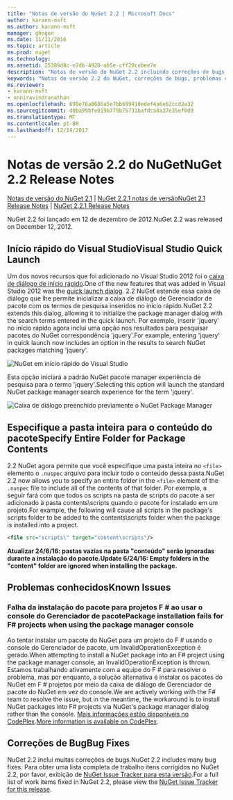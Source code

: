 ```yaml
---
title: "Notas de versão do NuGet 2.2 | Microsoft Docs"
author: karann-msft
ms.author: karann-msft
manager: ghogen
ms.date: 11/11/2016
ms.topic: article
ms.prod: nuget
ms.technology: 
ms.assetid: 25389d8c-e7db-4920-ab5e-cff20cebee7e
description: "Notas de versão do NuGet 2.2 incluindo correções de bugs, problemas conhecidos, recursos adicionados e DCRs."
keywords: "Notas de versão 2.2 do NuGet, correções de bugs, problemas conhecidos, adicionaram recursos, DCRs"
ms.reviewer:
- karann-msft
- unniravindranathan
ms.openlocfilehash: 690e76a0686a5e7bb699410edef4a6e62ccd2a32
ms.sourcegitcommit: d0ba99bfe019b779b75731bafdca8a37e35ef0d9
ms.translationtype: MT
ms.contentlocale: pt-BR
ms.lasthandoff: 12/14/2017
---
```

# <a name="nuget-22-release-notes"></a><span data-ttu-id="44aae-104">Notas de versão 2.2 do NuGet</span><span class="sxs-lookup"><span data-stu-id="44aae-104">NuGet 2.2 Release Notes</span></span>

<span data-ttu-id="44aae-105">[Notas de versão do NuGet 2.1](../release-notes/nuget-2.1.md) | [NuGet 2.2.1 notas de versão](../release-notes/nuget-2.2.1.md)</span><span class="sxs-lookup"><span data-stu-id="44aae-105">[NuGet 2.1 Release Notes](../release-notes/nuget-2.1.md) | [NuGet 2.2.1 Release Notes](../release-notes/nuget-2.2.1.md)</span></span>

<span data-ttu-id="44aae-106">NuGet 2.2 foi lançado em 12 de dezembro de 2012.</span><span class="sxs-lookup"><span data-stu-id="44aae-106">NuGet 2.2 was released on December 12, 2012.</span></span>

## <a name="visual-studio-quick-launch"></a><span data-ttu-id="44aae-107">Início rápido do Visual Studio</span><span class="sxs-lookup"><span data-stu-id="44aae-107">Visual Studio Quick Launch</span></span>
<span data-ttu-id="44aae-108">Um dos novos recursos que foi adicionado no Visual Studio 2012 foi o [caixa de diálogo de início rápido](http://msdn.microsoft.com/library/hh417697.aspx).</span><span class="sxs-lookup"><span data-stu-id="44aae-108">One of the new features that was added in Visual Studio 2012 was the [quick launch dialog](http://msdn.microsoft.com/library/hh417697.aspx).</span></span> <span data-ttu-id="44aae-109">2.2 NuGet estende essa caixa de diálogo que lhe permite inicializar a caixa de diálogo de Gerenciador de pacote com os termos de pesquisa inseridos no início rápido.</span><span class="sxs-lookup"><span data-stu-id="44aae-109">NuGet 2.2 extends this dialog, allowing it to initialize the package manager dialog with the search terms entered in the quick launch.</span></span> <span data-ttu-id="44aae-110">Por exemplo, inserir 'jquery' no início rápido agora inclui uma opção nos resultados para pesquisar pacotes do NuGet correspondência 'jquery'.</span><span class="sxs-lookup"><span data-stu-id="44aae-110">For example, entering 'jquery' in quick launch now includes an option in the results to search NuGet packages matching 'jquery'.</span></span>

![NuGet em início rápido do Visual Studio](./media/quick-launch.png)

<span data-ttu-id="44aae-112">Esta opção iniciará a padrão NuGet pacote manager experiência de pesquisa para o termo 'jquery'.</span><span class="sxs-lookup"><span data-stu-id="44aae-112">Selecting this option will launch the standard NuGet package manager search experience for the term 'jquery'.</span></span>

![Caixa de diálogo preenchido previamente o NuGet Package Manager](./media/pkg-mgr-search-from-quick-launch.png)

## <a name="specify-entire-folder-for-package-contents"></a><span data-ttu-id="44aae-114">Especifique a pasta inteira para o conteúdo do pacote</span><span class="sxs-lookup"><span data-stu-id="44aae-114">Specify Entire Folder for Package Contents</span></span>
<span data-ttu-id="44aae-115">2.2 NuGet agora permite que você especifique uma pasta inteira no `<file>` elemento o `.nuspec` arquivo para incluir todo o conteúdo dessa pasta.</span><span class="sxs-lookup"><span data-stu-id="44aae-115">NuGet 2.2 now allows you to specify an entire folder in the `<file>` element of the `.nuspec` file to include all of the contents of that folder.</span></span> <span data-ttu-id="44aae-116">Por exemplo, a seguir fará com que todos os scripts na pasta de scripts do pacote a ser adicionado à pasta contents\scripts quando o pacote for instalado em um projeto.</span><span class="sxs-lookup"><span data-stu-id="44aae-116">For example, the following will cause all scripts in the package's scripts folder to be added to the contents\scripts folder when the package is installed into a project.</span></span>

```xml
<file src="scripts\" target="content\scripts"/>
```

<span data-ttu-id="44aae-117">**Atualizar 24/6/16: pastas vazias na pasta "conteúdo" serão ignoradas durante a instalação do pacote.**</span><span class="sxs-lookup"><span data-stu-id="44aae-117">**Update 6/24/16: Empty folders in the "content" folder are ignored when installing the package.**</span></span>

## <a name="known-issues"></a><span data-ttu-id="44aae-118">Problemas conhecidos</span><span class="sxs-lookup"><span data-stu-id="44aae-118">Known Issues</span></span>

### <a name="package-installation-fails-for-f-projects-when-using-the-package-manager-console"></a><span data-ttu-id="44aae-119">Falha da instalação do pacote para projetos F # ao usar o console do Gerenciador de pacote</span><span class="sxs-lookup"><span data-stu-id="44aae-119">Package installation fails for F# projects when using the package manager console</span></span>
<span data-ttu-id="44aae-120">Ao tentar instalar um pacote do NuGet para um projeto do F # usando o console do Gerenciador de pacote, um InvalidOperationException é gerado.</span><span class="sxs-lookup"><span data-stu-id="44aae-120">When attempting to install a NuGet package into an F# project using the package manager console, an InvalidOperationException is thrown.</span></span> <span data-ttu-id="44aae-121">Estamos trabalhando ativamente com a equipe do F # para resolver o problema, mas por enquanto, a solução alternativa é instalar os pacotes do NuGet em F # projetos por meio da caixa de diálogo de Gerenciador de pacote do NuGet em vez do console.</span><span class="sxs-lookup"><span data-stu-id="44aae-121">We are actively working with the F# team to resolve the issue, but in the meantime, the workaround is to install NuGet packages into F# projects via NuGet's package manager dialog rather than the console.</span></span> <span data-ttu-id="44aae-122">[Mais informações estão disponíveis no CodePlex](http://nuget.codeplex.com/workitem/2873).</span><span class="sxs-lookup"><span data-stu-id="44aae-122">[More information is available on CodePlex](http://nuget.codeplex.com/workitem/2873).</span></span>


## <a name="bug-fixes"></a><span data-ttu-id="44aae-123">Correções de Bug</span><span class="sxs-lookup"><span data-stu-id="44aae-123">Bug Fixes</span></span>
<span data-ttu-id="44aae-124">NuGet 2.2 inclui muitas correções de bugs.</span><span class="sxs-lookup"><span data-stu-id="44aae-124">NuGet 2.2 includes many bug fixes.</span></span> <span data-ttu-id="44aae-125">Para obter uma lista completa de trabalho itens corrigidos no NuGet 2.2, por favor, exibição de [NuGet Issue Tracker para esta versão](http://nuget.codeplex.com/workitem/list/advanced?keyword=&status=Closed&type=All&priority=All&release=NuGet%202.2&assignedTo=All&component=All&sortField=LastUpdatedDate&sortDirection=Descending&page=0).</span><span class="sxs-lookup"><span data-stu-id="44aae-125">For a full list of work items fixed in NuGet 2.2, please view the [NuGet Issue Tracker for this release](http://nuget.codeplex.com/workitem/list/advanced?keyword=&status=Closed&type=All&priority=All&release=NuGet%202.2&assignedTo=All&component=All&sortField=LastUpdatedDate&sortDirection=Descending&page=0).</span></span>
